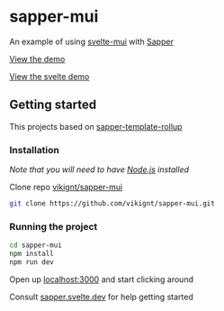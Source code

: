 # sapper-mui

An example of using [svelte-mui](https://github.com/vikignt/svelte-mui.git) with [Sapper](https://github.com/sveltejs/sapper)

[View the demo](https://sapper-mui.ibbf.ru)

[View the svelte demo](https://svelte-mui.ibbf.ru)

## Getting started

This projects based on [sapper-template-rollup](https://github.com/sveltejs/sapper-template-rollup)

### Installation

_Note that you will need to have [Node.js](https://nodejs.org) installed_

Clone repo [vikignt/sapper-mui](https://github.com/vikignt/sapper-mui.git)

```bash
git clone https://github.com/vikignt/sapper-mui.git
```

### Running the project

```bash
cd sapper-mui
npm install
npm run dev
```

Open up [localhost:3000](http://localhost:3000) and start clicking around

Consult [sapper.svelte.dev](https://sapper.svelte.dev) for help getting started
